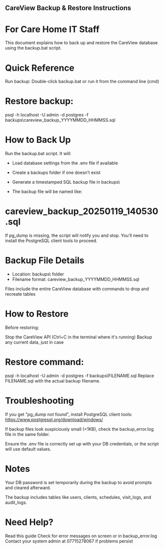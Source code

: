 
## CareView Backup & Restore Instructions




# For Care Home IT Staff

This document explains how to back up and restore the CareView database using the backup.bat script.





# Quick Reference

Run backup: Double-click backup.bat or run it from the command line (cmd)




# Restore backup:

psql -h localhost -U admin -d postgres -f backups\careview_backup_YYYYMMDD_HHMMSS.sql





# How to Back Up

Run the backup.bat script. It will:

- Load database settings from the .env file if available

- Create a backups folder if one doesn’t exist

- Generate a timestamped SQL backup file in backups\

- The backup file will be named like:
# careview_backup_20250119_140530.sql

If pg_dump is missing, the script will notify you and stop.
You’ll need to install the PostgreSQL client tools to proceed.




# Backup File Details

- Location: backups\ folder
- Filename format: careview_backup_YYYYMMDD_HHMMSS.sql

Files include the entire CareView database with commands to drop and recreate tables




# How to Restore
Before restoring:

Stop the CareView API (Ctrl+C in the terminal where it's running)
Backup any current data, just in case




# Restore command:
psql -h localhost -U admin -d postgres -f backups\FILENAME.sql
Replace FILENAME.sql with the actual backup filename.




# Troubleshooting
If you get "pg_dump not found", install PostgreSQL client tools:
https://www.postgresql.org/download/windows/

If backup files look suspiciously small (<1KB), check the backup_error.log file in the same folder.

Ensure the .env file is correctly set up with your DB credentials, or the script will use default values.




# Notes
Your DB password is set temporarily during the backup to avoid prompts and cleared afterward.

The backup includes tables like users, clients, schedules, visit_logs, and audit_logs.



# Need Help?
Read this guide
Check for error messages on screen or in backup_error.log
Contact your system admin at 07715278067 if problems persist
